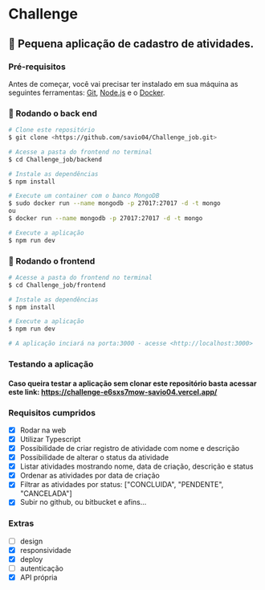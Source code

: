 # Challenge
## 📘 Pequena aplicação de cadastro de atividades.

### Pré-requisitos

Antes de começar, você vai precisar ter instalado em sua máquina as seguintes ferramentas:
[Git](https://git-scm.com), [Node.js](https://nodejs.org/en/) e o [Docker](https://docs.docker.com/engine/install/ubuntu/).


### 🎲 Rodando o back end

```bash
# Clone este repositório
$ git clone <https://github.com/savio04/Challenge_job.git>

# Acesse a pasta do frontend no terminal
$ cd Challenge_job/backend

# Instale as dependências
$ npm install

# Execute um container com o banco MongoDB
$ sudo docker run --name mongodb -p 27017:27017 -d -t mongo
ou
$ docker run --name mongodb -p 27017:27017 -d -t mongo

# Execute a aplicação
$ npm run dev
```
### 🎲 Rodando o frontend

```bash
# Acesse a pasta do frontend no terminal
$ cd Challenge_job/frontend

# Instale as dependências
$ npm install

# Execute a aplicação
$ npm run dev

# A aplicação inciará na porta:3000 - acesse <http://localhost:3000>
```

### Testando a aplicação
#### Caso queira testar a aplicação sem clonar este repositório basta acessar este link: https://challenge-e6sxs7mow-savio04.vercel.app/

### Requisitos cumpridos

- [X] Rodar na web
- [X] Utilizar Typescript
- [X] Possibilidade de criar registro de atividade com nome e descrição
- [X] Possibilidade de alterar o status da atividade
- [X] Listar atividades mostrando nome, data de criação, descrição e status
- [X] Ordenar as atividades por data de criação
- [X] Filtrar as atividades por status: ["CONCLUIDA", "PENDENTE", "CANCELADA"]
- [X] Subir no github, ou bitbucket e afins...

### Extras
- [ ] design
- [X] responsividade
- [X] deploy
- [ ] autenticação
- [X] API própria